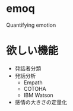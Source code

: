 # emoq
Quantifying emotion


# 欲しい機能
- 発話者分類
- 発話分析
  - Empath
  - COTOHA
  - IBM Watson
- 感情の大きさの定量化
